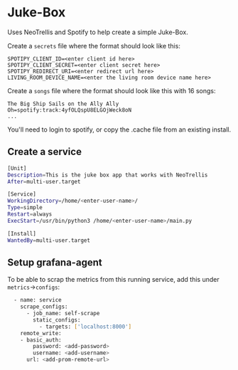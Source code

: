 # Juke-Box

Uses NeoTrellis and Spotify to help create a simple Juke-Box.

Create a `secrets` file where the format should look like this:

```
SPOTIPY_CLIENT_ID=<enter client id here>
SPOTIPY_CLIENT_SECRET=<enter client secret here>
SPOTIPY_REDIRECT_URI=<enter redirect url here>
LIVING_ROOM_DEVICE_NAME=<enter the living room device name here>
```

Create a `songs` file where the format should look like this with 16 songs:

```
The Big Ship Sails on the Ally Ally Oh=spotify:track:4yfOLQspU8ELGOjWeck8oN
...
```

You'll need to login to spotify, or copy the .cache file from an existing install.

## Create a service

```bash
[Unit]
Description=This is the juke box app that works with NeoTrellis
After=multi-user.target

[Service]
WorkingDirectory=/home/<enter-user-name>/
Type=simple
Restart=always
ExecStart=/usr/bin/python3 /home/<enter-user-name>/main.py

[Install]
WantedBy=multi-user.target
```

## Setup grafana-agent

To be able to scrap the metrics from this running service, add this under `metrics`->`configs`:

```bash
  - name: service
    scrape_configs:
      - job_name: self-scrape
        static_configs:
          - targets: ['localhost:8000']
    remote_write:
    - basic_auth:
        password: <add-password>
        username: <add-username>
      url: <add-prom-remote-url>
```
